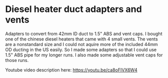 # Diesel heater duct adapters and vents
  Adapters to convert from 42mm ID duct to 1.5" ABS and vent caps.
 I bought one of the chinese diesel heaters that came with 4 small vents.  The vents are a nonstandard size and I could not aquire more of the included 44mm OD ducting in the US easily.  So I made some adapters so that I could use 1.5" ABS pipe for my longer runs.  I also made some adjustable vent caps for those runs.
 
 Youtube video description here:
 https://youtu.be/ca8oFIVX6W4
 
